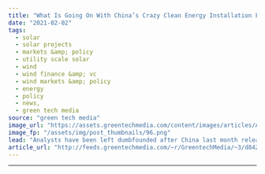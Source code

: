 ```yaml
---
title: "What Is Going On With China’s Crazy Clean Energy Installation Figures?"
date: "2021-02-02"
tags: 
  - solar
  - solar projects
  - markets &amp; policy
  - utility scale solar
  - wind
  - wind finance &amp; vc
  - wind markets &amp; policy
  - energy
  - policy
  - news,
  - green tech media
source: "green tech media"
image_url: "https://assets.greentechmedia.com/content/images/articles/Apple_China_Wind_Farm_XL_Credit_Apple.jpg"
image_fp: "/assets/img/post_thumbnails/96.png"
lead: "Analysts have been left dumbfounded after China last month released official 2020 wind and solar installation figures that were seemingly too big to be true. The Chinese National Energy Administration (NEA) “stunned the world” when it announced total ..."
article_url: "http://feeds.greentechmedia.com/~r/GreentechMedia/~3/d84ZuEi4sO4/what-is-going-on-with-chinas-crazy-clean-energy-installation-figures"
---
```


---
